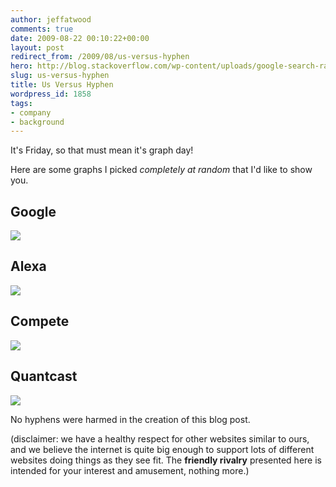 ```yaml
---
author: jeffatwood
comments: true
date: 2009-08-22 00:10:22+00:00
layout: post
redirect_from: /2009/08/us-versus-hyphen
hero: http://blog.stackoverflow.com/wp-content/uploads/google-search-rank-stackoverflow-vs-hyphens.png
slug: us-versus-hyphen
title: Us Versus Hyphen
wordpress_id: 1858
tags:
- company
- background
---
```



It's Friday, so that must mean it's graph day!



Here are some graphs I picked _completely at random_ that I'd like to show you.





## Google





[![](http://blog.stackoverflow.com/wp-content/uploads/google-search-rank-stackoverflow-vs-hyphens.png)](http://www.google.com/insights/search/#q=stackoverflow%2Cexperts%20exchange&cmpt=q)





## Alexa





[![](http://blog.stackoverflow.com/wp-content/uploads/alexa-stackoverflow-vs-hyphens.png)](http://www.alexa.com/siteinfo/stackoverflow.com+experts-exchange.com)





## Compete





[![](http://blog.stackoverflow.com/wp-content/uploads/compete-stackoverflow-vs-hyphens.png)](http://siteanalytics.compete.com/stackoverflow.com+experts-exchange.com/)





## Quantcast





[![](http://blog.stackoverflow.com/wp-content/uploads/quantcast-stackoverflow.png)](http://www.quantcast.com/stackoverflow.com)



No hyphens were harmed in the creation of this blog post.



(disclaimer: we have a healthy respect for other websites similar to ours, and we believe the internet is quite big enough to support lots of different websites doing things as they see fit. The **friendly rivalry** presented here is intended for your interest and amusement, nothing more.)

